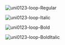 ![uni0123-loop-Regular](https://user-images.githubusercontent.com/23739434/75572417-b1801200-5a52-11ea-9383-004f6592062b.png)

![uni0123-loop-Italic](https://user-images.githubusercontent.com/23739434/75572415-b0e77b80-5a52-11ea-8980-7ad1799ac7a2.png)

![uni0123-loop-Bold](https://user-images.githubusercontent.com/23739434/75572412-b04ee500-5a52-11ea-9f01-b4025e79172d.png)

![uni0123-loop-BoldItalic](https://user-images.githubusercontent.com/23739434/75572414-b0e77b80-5a52-11ea-980f-ca6e8ccaeaca.png)

